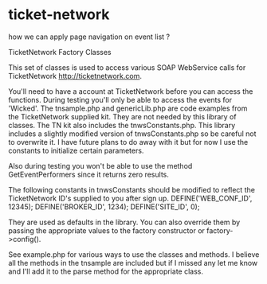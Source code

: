 ticket-network
==============
how we can apply page navigation on event list ?



TicketNetwork Factory Classes

This set of classes is used to access various SOAP WebService calls
for TicketNetwork http://ticketnetwork.com.

You'll need to have a account at TicketNetwork before you can access
the functions. During testing you'll only be able to access the events for 'Wicked'.
The tnsample.php and genericLib.php are code examples from the TicketNetwork supplied kit. 
They are not needed by this library of classes. The TN kit also includes the tnwsConstants.php. 
This library includes a slightly modified version of tnwsConstants.php so be careful not to 
overwrite it. I have future plans to do away with it but for now I use the constants
to initialize certain parameters.

Also during testing you won't be able to use the method GetEventPerformers since it
returns zero results.

The following constants in tnwsConstants should be modified to reflect the TicketNetwork 
ID's supplied to you after sign up.
DEFINE('WEB_CONF_ID', 12345);
DEFINE('BROKER_ID', 1234);
DEFINE('SITE_ID', 0);

They are used as defaults in the library. You can also override them by passing the 
appropriate values to the factory constructor or factory->config().

See example.php for various ways to use the classes and methods. I believe all the methods
in the tnsample are included but if I missed any let me know and I'll add it to the parse method
for the appropriate class.


 
